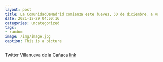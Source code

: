 ```yaml
---
layout: post
title: La ComunidadDeMadrid comienza este jueves, 30 de diciembre, a vacunar a:👧 Niños a partir de 5 años. 👱‍♂️ Adultos a partir de ...
date: 2021-12-29 04:00:16
categories: uncategorized
tags:
- random
image: /img/image.jpg
caption: This is a picture
---
```

Twitter Villanueva de la Cañada [link](https://twitter.com/AytoVDLCanada/status/1475798092574334978)
